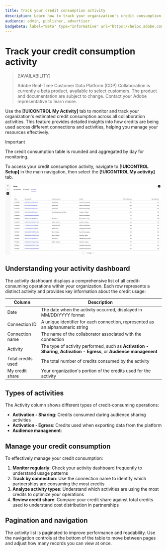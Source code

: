 ```yaml
---
title: Track your credit consumption activity
description: Learn how to track your organization's credit consumption activity in Real-Time CDP Collaboration
audience: admin, publisher, advertiser
badgebeta: label="Beta" type="Informative" url="https://helpx.adobe.com/legal/product-descriptions/real-time-customer-data-platform-b2b-edition-prime-and-ultimate-packages.html newtab=true"
---
```


# Track your credit consumption activity

>[!AVAILABILITY]
>
>Adobe Real-Time Customer Data Platform (CDP) Collaboration is currently a beta product, available to select customers. The product and documentation are subject to change. Contact your Adobe representative to learn more.

Use the **[!UICONTROL My Activity]** tab to monitor and track your organization's estimated credit consumption across all collaboration activities. This feature provides detailed insights into how credits are being used across different connections and activities, helping you manage your resources effectively.

>[!IMPORTANT]
>
>The credit consumption table is rounded and aggregated by day for monitoring.

To access your credit consumption activity, navigate to **[!UICONTROL Setup]** in the main navigation, then select the **[!UICONTROL My activity]** tab.

![My Activity dashboard showing credit consumption details](/help/assets/setup/my-activity-credits/activity-dashboard.png)

## Understanding your activity dashboard

The activity dashboard displays a comprehensive list of all credit-consuming operations within your organization. Each row represents a distinct activity and provides key information about the credit usage:

| Column | Description |
|--------|-------------|
| Date | The date when the activity occurred, displayed in MM/DD/YYYY format |
| Connection ID | A unique identifier for each connection, represented as an alphanumeric string |
| Connection name | The name of the collaborator associated with the connection |
| Activity | The type of activity performed, such as **Activation - Sharing**, **Activation - Egress**, or **Audience managenent** |
| Total credits used | The total number of credits consumed by the activity |
| My credit share | Your organization's portion of the credits used for the activity |

## Types of activities

The Activity column shows different types of credit-consuming operations:

* **Activation - Sharing**: Credits consumed during audience sharing activities
* **Activation - Egress**: Credits used when exporting data from the platform
* **Audience managenent**: 

## Manage your credit consumption

To effectively manage your credit consumption:

1. **Monitor regularly**: Check your activity dashboard frequently to understand usage patterns
2. **Track by connection**: Use the connection name to identify which partnerships are consuming the most credits
3. **Analyze activity types**: Understand which activities are using the most credits to optimize your operations
4. **Review credit share**: Compare your credit share against total credits used to understand cost distribution in partnerships

## Pagination and navigation

The activity list is paginated to improve performance and readability. Use the navigation controls at the bottom of the table to move between pages and adjust how many records you can view at once.